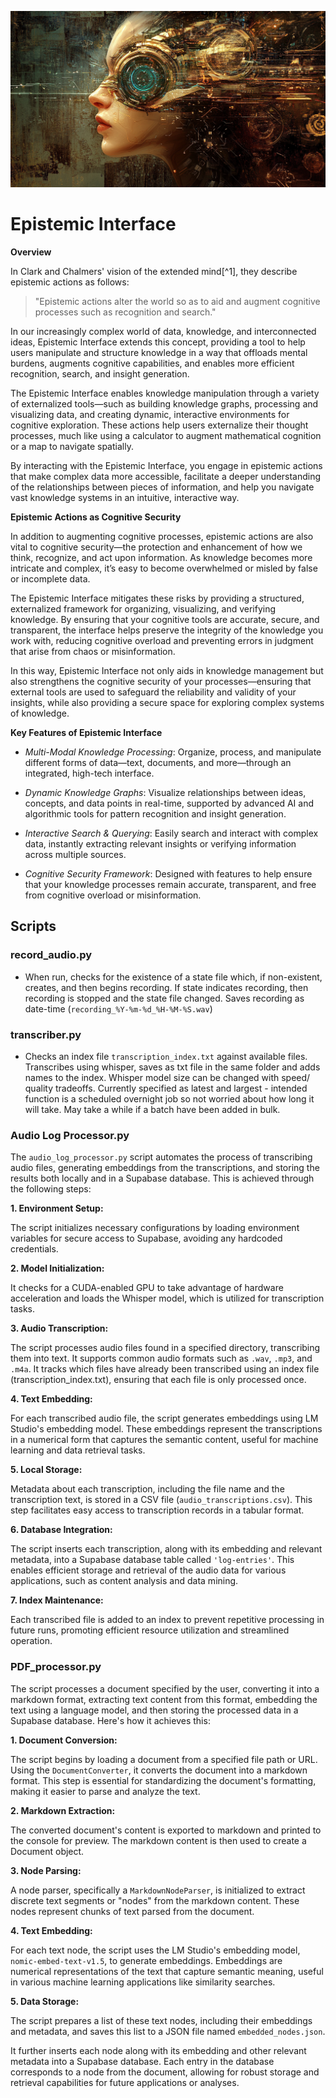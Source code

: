 ![](documentation/media/lumo9838_epistemic_interface._Neo-renaissance_cyberpunk_knowled_9be5ed1a-efea-4f54-9916-eab2f338459d.png)

# Epistemic Interface

**Overview**

In Clark and Chalmers' vision of the extended mind[^1], they describe epistemic actions as follows:

> "Epistemic actions alter the world so as to aid and augment cognitive processes such as recognition and search."

In our increasingly complex world of data, knowledge, and interconnected ideas, Epistemic Interface extends this concept, providing a tool to help users manipulate and structure knowledge in a way that offloads mental burdens, augments cognitive capabilities, and enables more efficient recognition, search, and insight generation.

The Epistemic Interface enables knowledge manipulation through a variety of externalized tools—such as building knowledge graphs, processing and visualizing data, and creating dynamic, interactive environments for cognitive exploration. These actions help users externalize their thought processes, much like using a calculator to augment mathematical cognition or a map to navigate spatially.

By interacting with the Epistemic Interface, you engage in epistemic actions that make complex data more accessible, facilitate a deeper understanding of the relationships between pieces of information, and help you navigate vast knowledge systems in an intuitive, interactive way.

**Epistemic Actions as Cognitive Security**

In addition to augmenting cognitive processes, epistemic actions are also vital to cognitive security—the protection and enhancement of how we think, recognize, and act upon information. As knowledge becomes more intricate and complex, it’s easy to become overwhelmed or misled by false or incomplete data.

The Epistemic Interface mitigates these risks by providing a structured, externalized framework for organizing, visualizing, and verifying knowledge. By ensuring that your cognitive tools are accurate, secure, and transparent, the interface helps preserve the integrity of the knowledge you work with, reducing cognitive overload and preventing errors in judgment that arise from chaos or misinformation.

In this way, Epistemic Interface not only aids in knowledge management but also strengthens the cognitive security of your processes—ensuring that external tools are used to safeguard the reliability and validity of your insights, while also providing a secure space for exploring complex systems of knowledge.

**Key Features of Epistemic Interface**

- *Multi-Modal Knowledge Processing*: Organize, process, and manipulate different forms of data—text, documents, and more—through an integrated, high-tech interface.

- *Dynamic Knowledge Graphs*: Visualize relationships between ideas, concepts, and data points in real-time, supported by advanced AI and algorithmic tools for pattern recognition and insight generation.

- *Interactive Search & Querying*: Easily search and interact with complex data, instantly extracting relevant insights or verifying information across multiple sources.

- *Cognitive Security Framework*: Designed with features to help ensure that your knowledge processes remain accurate, transparent, and free from cognitive overload or misinformation.

## Scripts

### record_audio.py

- When run, checks for the existence of a state file which, if non-existent, creates, and then begins recording. If state indicates recording, then recording is stopped and the state file changed. Saves recording as date-time (`recording_%Y-%m-%d_%H-%M-%S.wav`)


### transcriber.py

- Checks an index file `transcription_index.txt` against available files. Transcribes using whisper, saves as txt file in the same folder and adds names to the index. Whisper model size can be changed with speed/ quality tradeoffs. Currently specified as latest and largest - intended function is a scheduled overnight job so not worried about how long it will take. May take a while if a batch have been added in bulk. 


### Audio Log Processor.py

The `audio_log_processor.py` script automates the process of transcribing audio files, generating embeddings from the transcriptions, and storing the results both locally and in a Supabase database. This is achieved through the following steps:

**1. Environment Setup:**

The script initializes necessary configurations by loading environment variables for secure access to Supabase, avoiding any hardcoded credentials.

**2. Model Initialization:**

It checks for a CUDA-enabled GPU to take advantage of hardware acceleration and loads the Whisper model, which is utilized for transcription tasks.

**3. Audio Transcription:**

The script processes audio files found in a specified directory, transcribing them into text. It supports common audio formats such as `.wav`, `.mp3`, and `.m4a`.
It tracks which files have already been transcribed using an index file (transcription_index.txt), ensuring that each file is only processed once.
  
**4. Text Embedding:**

For each transcribed audio file, the script generates embeddings using LM Studio's embedding model. These embeddings represent the transcriptions in a numerical form that captures the semantic content, useful for machine learning and data retrieval tasks.

**5. Local Storage:**

Metadata about each transcription, including the file name and the transcription text, is stored in a CSV file (`audio_transcriptions.csv`). This step facilitates easy access to transcription records in a tabular format.

**6. Database Integration:**

The script inserts each transcription, along with its embedding and relevant metadata, into a Supabase database table called `'log-entries'`. This enables efficient storage and retrieval of the audio data for various applications, such as content analysis and data mining.

**7. Index Maintenance:**

Each transcribed file is added to an index to prevent repetitive processing in future runs, promoting efficient resource utilization and streamlined operation.


### PDF_processor.py

The script processes a document specified by the user, converting it into a markdown format, extracting text content from this format, embedding the text using a language model, and then storing the processed data in a Supabase database. Here's how it achieves this:

**1. Document Conversion:**

The script begins by loading a document from a specified file path or URL.
Using the `DocumentConverter`, it converts the document into a markdown format. This step is essential for standardizing the document's formatting, making it easier to parse and analyze the text.

**2. Markdown Extraction:**

The converted document's content is exported to markdown and printed to the console for preview.
The markdown content is then used to create a Document object.

**3. Node Parsing:**

A node parser, specifically a `MarkdownNodeParser`, is initialized to extract discrete text segments or "nodes" from the markdown content. These nodes represent chunks of text parsed from the document.

**4. Text Embedding:**

For each text node, the script uses the LM Studio's embedding model, `nomic-embed-text-v1.5`, to generate embeddings. Embeddings are numerical representations of the text that capture semantic meaning, useful in various machine learning applications like similarity searches.

**5. Data Storage:**

The script prepares a list of these text nodes, including their embeddings and metadata, and saves this list to a JSON file named `embedded_nodes.json`.

It further inserts each node along with its embedding and other relevant metadata into a Supabase database. Each entry in the database corresponds to a node from the document, allowing for robust storage and retrieval capabilities for future applications or analyses.